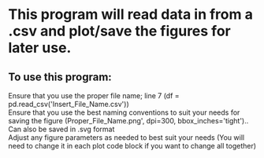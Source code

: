 # This program will read data in from a .csv and plot/save the figures for later use.

## To use this program:

Ensure that you use the proper file name; line 7 (df = pd.read_csv('Insert_File_Name.csv')) <br>
Ensure that you use the best naming conventions to suit your needs for saving the figure (Proper_File_Name.png', dpi=300, bbox_inches='tight').. Can also be saved in .svg format <br>
Adjust any figure parameters as needed to best suit your needs (You will need to change it in each plot code block if you want to change all together) <br>
